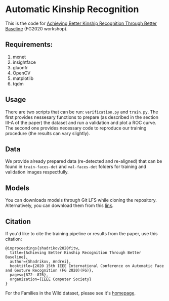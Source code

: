 # Automatic Kinship Recognition

This is the code for [Achieving Better Kinship Recognition Through Better Baseline](https://arxiv.org/abs/2006.11739) (FG2020 workshop).

## Requirements:

1. mxnet
1. insightface
1. gluonfr
1. OpenCV
1. matplotlib
1. tqdm

## Usage

There are two scripts that can be run: `verification.py` and `train.py`.
The first provides nessesary functions to prepare (as described in the section III-A of the paper) the dataset and run a validation and plot a ROC curve. The second one provides necessary code to reproduce our training procedure (the results can vary slightly).

## Data

We provide already prepared data (re-detected and re-aligned) that can be found in `train-faces-det` and `val-faces-det` folders for training and validation images respectfully.

## Models

You can downloads models through Git LFS while cloning the repository. Alternatively, you can download them from this [link](https://disk.yandex.ru/d/4AbxLjTa3fsG7g).

## Citation

If you'd like to cite the training pipeline or results from the paper, use this citation:
```
@inproceedings{shadrikov2020fitw,
  title={Achieving Better Kinship Recognition Through Better Baseline},
  author={Shadrikov, Andrei},
  booktitle={2020 15th IEEE International Conference on Automatic Face and Gesture Recognition (FG 2020)(FG)},
  pages={872--876},
  organization={IEEE Computer Society}
}
```

For the Families in the Wild dataset, please see it's [homepage](https://web.northeastern.edu/smilelab/fiw/).
